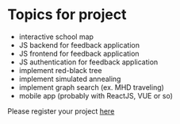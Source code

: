 # Topics for project

* interactive school map
* JS backend for feedback application
* JS frontend for feedback application
* JS authentication for feedback application
* implement red-black tree
* implement simulated annealing
* implement graph search (ex. MHD traveling)
* mobile app (probably with ReactJS, VUE or so)

Please register your project [here](https://forms.gle/6CWj3hGTosAyG7LE7)
